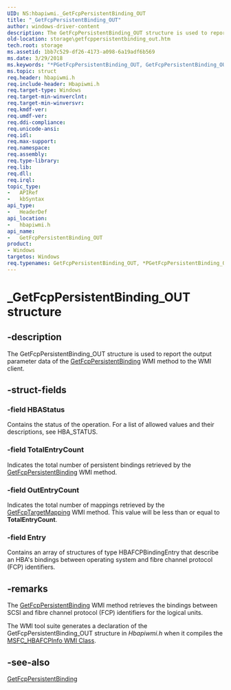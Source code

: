 ```yaml
---
UID: NS:hbapiwmi._GetFcpPersistentBinding_OUT
title: "_GetFcpPersistentBinding_OUT"
author: windows-driver-content
description: The GetFcpPersistentBinding_OUT structure is used to report the output parameter data of the GetFcpPersistentBinding WMI method to the WMI client.
old-location: storage\getfcppersistentbinding_out.htm
tech.root: storage
ms.assetid: 1bb7c529-df26-4173-a098-6a19adf6b569
ms.date: 3/29/2018
ms.keywords: "*PGetFcpPersistentBinding_OUT, GetFcpPersistentBinding_OUT, GetFcpPersistentBinding_OUT structure [Storage Devices], PGetFcpPersistentBinding_OUT, PGetFcpPersistentBinding_OUT structure pointer [Storage Devices], _GetFcpPersistentBinding_OUT, hbapiwmi/GetFcpPersistentBinding_OUT, hbapiwmi/PGetFcpPersistentBinding_OUT, storage.getfcppersistentbinding_out, structs-Fibre_6deac9e1-fd5f-4bc1-9349-39bc61c4c6bb.xml"
ms.topic: struct
req.header: hbapiwmi.h
req.include-header: Hbapiwmi.h
req.target-type: Windows
req.target-min-winverclnt: 
req.target-min-winversvr: 
req.kmdf-ver: 
req.umdf-ver: 
req.ddi-compliance: 
req.unicode-ansi: 
req.idl: 
req.max-support: 
req.namespace: 
req.assembly: 
req.type-library: 
req.lib: 
req.dll: 
req.irql: 
topic_type:
-	APIRef
-	kbSyntax
api_type:
-	HeaderDef
api_location:
-	hbapiwmi.h
api_name:
-	GetFcpPersistentBinding_OUT
product:
- Windows
targetos: Windows
req.typenames: GetFcpPersistentBinding_OUT, *PGetFcpPersistentBinding_OUT
---
```


# _GetFcpPersistentBinding_OUT structure


## -description


The GetFcpPersistentBinding_OUT structure is used to report the output parameter data of the <a href="https://msdn.microsoft.com/library/windows/hardware/ff553966">GetFcpPersistentBinding</a> WMI method to the WMI client.


## -struct-fields




### -field HBAStatus

Contains the status of the operation. For a list of allowed values and their descriptions, see HBA_STATUS.


### -field TotalEntryCount

Indicates the total number of persistent bindings retrieved by the <a href="https://msdn.microsoft.com/library/windows/hardware/ff553966">GetFcpPersistentBinding</a> WMI method.


### -field OutEntryCount

Indicates the total number of mappings retrieved by the <a href="https://msdn.microsoft.com/library/windows/hardware/ff554948">GetFcpTargetMapping</a> WMI method. This value will be less than or equal to <b>TotalEntryCount</b>.


### -field Entry

Contains an array of structures of type HBAFCPBindingEntry that describe an HBA's bindings between operating system and fibre channel protocol (FCP) identifiers.


## -remarks



The <a href="https://msdn.microsoft.com/library/windows/hardware/ff553966">GetFcpPersistentBinding</a> WMI method retrieves the bindings between SCSI and fibre channel protocol (FCP) identifiers for the logical units.

The WMI tool suite generates a declaration of the GetFcpPersistentBinding_OUT structure in <i>Hbapiwmi.h </i>when it compiles the <a href="https://msdn.microsoft.com/library/windows/hardware/ff562509">MSFC_HBAFCPInfo WMI Class</a>.




## -see-also




<a href="https://msdn.microsoft.com/library/windows/hardware/ff553966">GetFcpPersistentBinding</a>
 

 

